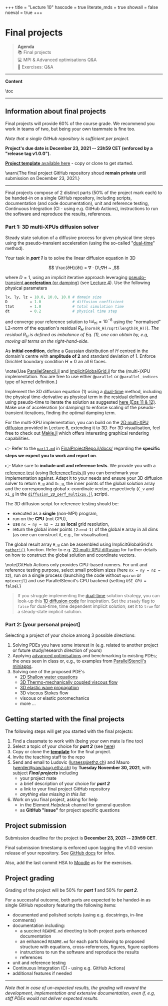 +++
title = "Lecture 10"
hascode = true
literate_mds = true
showall = false
noeval = true
+++

# Final projects

> **Agenda**\
> :books: Final projects\
> :computer: MPI & Advanced optimisations Q&A\
> :construction: Exercises: Q&A

---

**Content**

\toc

---

## Information about final projects

Final projects will provide 60% of the course grade. We recommend you work in teams of two, but being your own teammate is fine too.

_Note that a single GitHub repository is sufficient per project._

**Project's due date is December 23, 2021 -- 23h59 CET (enforced by a "release tag v1.0.0").**

[**Project template** available here](https://github.com/eth-vaw-glaciology/FinalProjectRepo.jl) - copy or clone to get started.

\warn{The final project GitHub repository shoud **remain private** until submission on December 23, 2021.}

---

Final projects compose of 2 distinct parts (50% of the project mark each) to be handed-in on a single GitHub repository, including scripts, documentation (and code documentation), unit and reference testing, Continuous Integration (CI - using e.g. GitHub Actions), instructions to run the software and reproduce the results, references.

### Part 1: 3D multi-XPUs diffusion solver
Steady state solution of a diffusive process for given physical time steps using the pseudo-transient acceleration (using the so-called "[dual-time](/lecture4/#implicit_solutions)" method).

Your task in **_part 1_** is to solve the linear diffusion equation in 3D

$$ \frac{∂H}{∂t} = ∇ ⋅ D\;∇H ~ ,$$

where $D=1$, using an implicit iterative approach leveraging [pseudo-transient **acceleration** (or damping)](lecture4/#one_needs_a_second_order_implementation) (see [Lecture 4](/lecture4/#steady-state_and_implicit_iterative_solutions)). Use the following physical parameters
```julia
lx, ly, lz = 10.0, 10.0, 10.0 # domain size
D          = 1.0              # diffusion coefficient
ttot       = 1.0              # total simulation time
dt         = 0.2              # physical time step
```
and converge your reference solution to $\mathrm{tol_{nl}} = 10^{-8}$ using the "normalised" L2-norm of the equation's residual $R_H$ (`norm(R_H)/sqrt(length(R_H))`). _The residual $R_H$ is defined as imbalance of Eq. (1), one can obtain by, e.g, moving all terms on the right-hand-side._

As **initial condition**, define a Gaussian distribution of $H$ centred in the domain's centre with **amplitude of 2** and standard deviation of 1. Enforce Dirichlet boundary condition $H=0$ an all 6 faces.

\note{Use [ParallelStencil.jl](https://github.com/omlins/ParallelStencil.jl) and [ImplicitGlobalGrid.jl](https://github.com/eth-cscs/ImplicitGlobalGrid.jl) for the (multi-)XPU implementation. You are free to use either `@parallel` or `@parallel_indices` type of kernel definition.}

Implement the 3D diffusion equation (1) using a [dual-time](/lecture4/#implicit_solutions) method, including the physical time-derivative as physical term in the residual definition and using pseudo-time to iterate the solution as suggested [here (Eqs 11 & 12)](/lecture4/#implicit_solutions). Make use of acceleration (or damping) to enforce scaling of the pseudo-transient iterations, finding the optimal damping term.

For the multi-XPU implementation, you can build on the [2D multi-XPU diffusion](/lecture8/#using_implicitglobalgridjl) provided in Lecture 8, extending it to 3D. For 3D visualisation, feel free to check out [Makie.jl](https://makie.juliaplots.org/stable/) which offers interesting graphical rendering capabilities. 

👉 Refer to the [`part1.md`](https://github.com/eth-vaw-glaciology/FinalProjectRepo.jl/blob/main/docs/part1.md) in [FinalProjectRepo.jl/docs/](https://github.com/eth-vaw-glaciology/FinalProjectRepo.jl/blob/main/docs/) regarding the **specific steps we expect you to work and report on**.

👉 Make sure to **include unit and reference tests**. We provide you with a [reference test](https://github.com/eth-vaw-glaciology/FinalProjectRepo.jl/blob/main//test/part1.jl) (using [ReferenceTests.jl](https://github.com/JuliaTesting/ReferenceTests.jl)) you can benchmark your implementation against. Adapt it to your needs and ensure your 3D diffusion solver to return `H_g` and `Xc_g`, the inner points of the global solution array and the corresponding global x-coordinate vector, respectively (`C_v` and `Xi_g` in the [`diffusion_2D_perf_multixpu.jl`](https://github.com/eth-vaw-glaciology/course-101-0250-00/tree/main/scripts/diffusion_2D_perf_multixpu.jl) script).

The 3D diffusion script for reference testing should be:
- executed as a **single** (non-MPI) program,
- run on the **CPU** (not GPU),
- use `nx = ny = nz = 32` as **local** grid resolution,
- return the global inner points `[2:end-1]` of the global `H` array in all dims (as one can construct it, e.g., for visualisation).

The global result array `H_g` can be assembled using ImplicitGlobalGrid's [`gather!()`](https://github.com/eth-cscs/ImplicitGlobalGrid.jl/blob/master/src/gather.jl) function. Refer to e.g. [2D multi-XPU diffusion](/lecture8/#using_implicitglobalgridjl) for further details on how to construct the global solution and coordinate vectors.

\note{GitHub Actions only provides CPU-based runners. For unit and reference testing purpose, select small problem sizes (here `nx = ny = nz = 32`), run on a single process (launching the code without `mpirun` or `mpiexecjl`) and use ParallelStencil's CPU backend (setting `USE_GPU = false`).}

> If you struggle implementing the [dual-time](/lecture4/#implicit_solutions) solution strategy, you can look-up this [1D diffusion code](/scripts/diff_1D_dualtime.jl) for inspiration. Set the `steady` flag to `false` for dual-time, time dependent implicit solution; set it to `true` for a steady-state implicit solution.

### Part 2: [your personal project]
Selecting a project of your choice among 3 possible directions:
1. Solving PDEs you have some interest in (e.g. related to another project or future study/research direction of yours)
2. Applying [advanced optimisations](/lecture9/) and benchmarking to existing PDEs; the ones seen in class or, e.g., to examples from [ParallelStencil's miniapps](https://github.com/omlins/ParallelStencil.jl#concise-singlemulti-xpu-miniapps).
3. Solving one of the proposed PDE's
    - [2D Shallow water equations](https://en.wikipedia.org/wiki/Shallow_water_equations)
    - [3D Thermo-mechanically coupled viscous flow](https://doi.org/10.1093/gji/ggy434)
    - [3D elastic wave propagation](https://en.wikipedia.org/wiki/Linear_elasticity#Elastodynamics_in_terms_of_displacements)
    - 3D viscous Stokes flow
    - viscous or elastic poromechanics
    - more ...

## Getting started with the final projects

The following steps will get you started with the final projects:
1. Find a classmate to work with (being your own mate is fine too)
2. Select a topic of your choice for **_part 2_** (see [here](#part_2_your_personal_project))
3. Copy or clone the [**template**](https://github.com/eth-vaw-glaciology/FinalProjectRepo.jl) for the final project.
4. Invite the teaching staff to the repo
5. Send and email to Ludovic (luraess@ethz.ch) and Mauro (werder@vaw.baug.ethz.ch) by **Tuesday November 30, 2021**, with subject _**Final projects**_ including
    - your project mate
    - a brief description of your choice for **_part 2_**
    - a link to your final project GitHub repository
    - _anything else missing in this list_
6. Work on you final project, asking for help
    - in the Element _Helpdesk_ channel for general question
    - as **GitHub "issue"** for project specific questions

## Project submission

Submission deadline for the project is **December 23, 2021 -- 23h59 CET**.

Final submission timestamp is enforced upon tagging the v1.0.0 version release of your repository. See [GitHub docs](https://docs.github.com/en/repositories/releasing-projects-on-github/about-releases) for infos.

Also, add the last commit HSA to [Moodle](https://moodle-app2.let.ethz.ch/course/view.php?id=15755#section-10) as for the exercises.

## Project grading

Grading of the project will be 50% for **_part 1_** and 50% for **_part 2_**.

For a successful outcome, both parts are expected to be handed-in as single GitHub repository featuring the following items:
- documented and polished scripts (using e.g. docstrings, in-line comments)
- documentation including:
  - a succinct `README.md` directing to both project parts enhanced documentation  
  - an enhanced `README.md` for each parts following to proposed structure with equations, cross-references, figures, figure captions
  - instructions to run the software and reproduce the results
  - references
- unit and reference testing
- Continuous Integration (CI - using e.g. GitHub Actions)
- additional features if needed

---

_Note that in case of un-expected results, the grading will reward the development, implementation and extensive documentation, even if, e.g, stiff PDEs would not deliver expected results._

